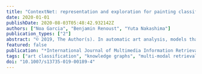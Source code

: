 ```yaml
---
title: "ContextNet: representation and exploration for painting classification and retrieval in context"
date: 2020-01-01
publishDate: 2020-08-03T05:48:42.932142Z
authors: ["Noa Garcia", "Benjamin Renoust", "Yuta Nakashima"]
publication_types: ["2"]
abstract: "© 2019, The Author(s). In automatic art analysis, models that besides the visual elements of an artwork represent the relationships between the different artistic attributes could be very informative. Those kinds of relationships, however, usually appear in a very subtle way, being extremely difficult to detect with standard convolutional neural networks. In this work, we propose to capture contextual artistic information from fine-art paintings with a specific ContextNet network. As context can be obtained from multiple sources, we explore two modalities of ContextNets: one based on multitask learning and another one based on knowledge graphs. Once the contextual information is obtained, we use it to enhance visual representations computed with a neural network. In this way, we are able to (1) capture information about the content and the style with the visual representations and (2) encode relationships between different artistic attributes with the ContextNet. We evaluate our models on both painting classification and retrieval, and by visualising the resulting embeddings on a knowledge graph, we can confirm that our models represent specific stylistic aspects present in the data."
featured: false
publication: "*International Journal of Multimedia Information Retrieval*"
tags: ["art classification", "knowledge graphs", "multi-modal retrieval", "multitask learning", "visualisation", "buddha", "kvqa"]
doi: "10.1007/s13735-019-00189-4"
---
```


